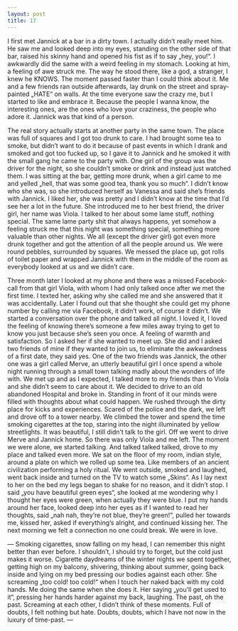 ```yaml
---
layout: post
title: 17
---
```


I first met Jannick at a bar in a dirty town. I actually didn’t really meet him. He saw me and looked deep into my eyes, standing on the other side of that bar, raised his skinny hand and opened his fist as if to say „hey, you!“. I awkwardly did the same with a weird feeling in my stomach. Looking at him, a feeling of awe struck me. The way he stood there, like a god, a stranger, I knew he KNOWS. The moment passed faster than I could think about it. Me and a few friends ran outside afterwards, lay drunk on the street and spray-painted „HATE“ on walls. At the time everyone saw the crazy me, but I started to like and embrace it. Because the people I wanna know, the interesting ones, are the ones who love your craziness, the people who adore it. Jannick was that kind of a person.

The real story actually starts at another party in the same town. The place was full of squares and I got too drunk to care. I had brought some tea to smoke, but didn’t want to do it because of past events in which I drank and smoked and got too fucked up, so I gave it to Jannick and he smoked it with the small gang he came to the party with. One girl of the group was the driver for the night, so she couldn’t smoke or drink and instead just watched them. I was sitting at the bar, getting more drunk, when a girl came to me and yelled „hell, that was some good tea, thank you so much“. I didn’t know who she was, so she introduced herself as Vanessa and said she’s friends with Jannick. I liked her, she was pretty and I didn’t know at the time that I’d see her a lot in the future. She introduced me to her best friend, the driver girl, her name was Viola. I talked to her about some lame stuff, nothing special. The same lame party shit that always happens, yet somehow a feeling struck me that this night was something special, something more valuable than other nights.
We all (except the driver girl) got even more drunk together and got the attention of all the people around us. We were round pebbles, surrounded by squares. We messed the place up, got rolls of toilet paper and wrapped Jannick with them in the middle of the room as everybody looked at us and we didn’t care.

Three month later I looked at my phone and there was a missed Facebook-call from that girl Viola, with whom I had only talked once after we met the first time. I texted her, asking why she called me and she answered that it was accidentally. Later I found out that she thought she could get my phone number by calling me via Facebook, it didn’t work, of course it didn’t.
We started a conversation over the phone and talked all night. I loved it, I loved the feeling of knowing there’s someone a few miles away trying to get to know you just because she’s seen you once. A feeling of warmth and satisfaction. So I asked her if she wanted to meet up. She did and I asked two friends of mine if they wanted to join us, to eliminate the awkwardness of a first date, they said yes. One of the two friends was Jannick, the other one was a girl called Merve, an utterly beautiful girl I once spend a whole night running through a small town talking madly about the wonders of life with.
We met up and as I expected, I talked more to my friends than to Viola and she didn’t seem to care about it. We decided to drive to an old abandoned Hospital and broke in. Standing in front of it our minds were filled with thoughts about what could happen. We rushed through the dirty place for kicks and experiences. Scared of the police and the dark, we left and drove off to a tower nearby. We climbed the tower and spend the time smoking cigarettes at the top, staring into the night illuminated by yellow streetlights. It was beautiful, I still didn’t talk to the girl.
Off we went to drive Merve and Jannick home. So there was only Viola and me left. The moment we were alone, we started talking. And talked talked talked, drove to my place and talked even more. We sat on the floor of my room, indian style, around a plate on which we rolled up some tea. Like members of an ancient civilization performing a holy ritual. We went outside, smoked and laughed, went back inside and turned on the TV to watch some „Skins“. As I lay next to her on the bed my legs began to shake for no reason, and it didn’t stop. I said „you have beautiful green eyes“, she looked at me wondering why I thought her eyes were green, when actually they were blue. I put my hands around her face, looked deep into her eyes as if I wanted to read her thoughts, said „nah nah, they’re not blue, they’re green!“, pulled her towards me, kissed her, asked if everything’s alright, and continued kissing her. The next morning we felt a connection no one could break. We were in love.

— Smoking cigarettes, snow falling on my head, I can remember this night better than ever before. I shouldn’t, I should try to forget, but the cold just makes it worse. Cigarette daydreams of the winter nights we spent together, getting high on my balcony, shivering, thinking about summer, going back inside and lying on my bed pressing our bodies against each other. She screaming „too cold! too cold!“ when I touch her naked back with my cold hands. Me doing the same when she does it. Her saying „you’ll get used to it“, pressing her hands harder against my back, laughing. The past, oh the past. Screaming at each other, I didn’t think of these moments. Full of doubts, I felt nothing but hate. Doubts, doubts, which I have not now in the luxury of time-past. —

